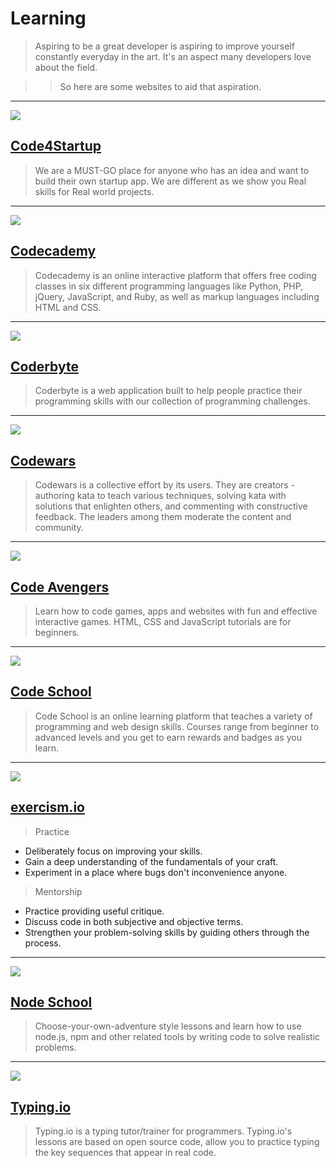 # Learning

> Aspiring to be a great developer is aspiring to improve yourself constantly everyday in the art. It's an aspect many developers love about the field.

>> So here are some websites to aid that aspiration.

----

![](https://huacm.files.wordpress.com/2015/04/code4startup.png)

## [Code4Startup](https://code4startup.com/)

> We are a MUST-GO place for anyone who has an idea and want to build their own startup app. We are different as we show you Real skills for Real world projects.

---

![][image-1]

## [Codecademy][1]

> Codecademy is an online interactive platform that offers free coding classes in six different programming languages like Python, PHP, jQuery, JavaScript, and Ruby, as well as markup languages including HTML and CSS.

----

![][image-5]

## [Coderbyte][5]
> Coderbyte is a web application built to help people practice their programming skills with our collection of programming challenges.

----

![][image-4]

## [Codewars][4]
> Codewars is a collective effort by its users. They are creators - authoring kata to teach various techniques, solving kata with solutions that enlighten others, and commenting with constructive feedback. The leaders among them moderate the content and community.

----

![][image-7]

## [Code Avengers][7]
> Learn how to code games, apps and websites with fun and effective interactive games. HTML, CSS and JavaScript tutorials are for beginners.

----

![][image-2]

## [Code School][2]

> Code School is an online learning platform that teaches a variety of programming and web design skills. Courses range from beginner to advanced levels and you get to earn rewards and badges as you learn.

---

![][image-8]

## [exercism.io][8]

> Practice
- Deliberately focus on improving your skills.
- Gain a deep understanding of the fundamentals of your craft.
- Experiment in a place where bugs don't inconvenience anyone.

> Mentorship
- Practice providing useful critique.
- Discuss code in both subjective and objective terms.
- Strengthen your problem-solving skills by guiding others through the process.

---

![][image-6]

## [Node School][6]
> Choose-your-own-adventure style lessons and learn how to use node.js, npm and other related tools by writing code to solve realistic problems.

---

![][image-3]

## [Typing.io][3]
> Typing.io is a typing tutor/trainer for programmers. Typing.io's lessons are based on open source code, allow you to practice typing the key sequences that appear in real code.

[1]:	http://codecademy.com/
[2]:	http://codeschool.com/
[3]:	http://typing.io/
[4]:	http://codewars.com/
[5]:	http://coderbyte.com
[6]:	http://nodeschool.io/
[7]:	http://www.codeavengers.com/
[8]:	http://exercism.io/

[image-1]:	https://s3.amazonaws.com/codecademy-blog/assets/03-2013-new-experience.png
[image-2]:	http://orm-chimera-prod.s3.amazonaws.com/1234000001682/images/codeschool_jquery.png
[image-3]:	https://www.bram.us/wordpress/wp-content/uploads/2013/12/typingio.png
[image-4]:	https://ciblogassets.s3.amazonaws.com/crowdblog/asset/214/codewars3.png
[image-5]:	https://s3.amazonaws.com/ksr/assets/000/379/626/6fd69aceb1070555dacf846ed296d84f_large.png
[image-6]:	https://huacm.files.wordpress.com/2015/03/nodeschool-io.png
[image-7]:	https://huacm.files.wordpress.com/2015/03/ca.png
[image-8]:	https://huacm.files.wordpress.com/2015/03/exercism-io.png


